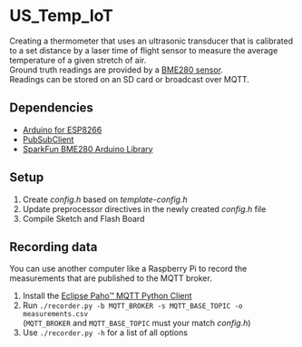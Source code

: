 # US_Temp_IoT
Creating a thermometer that uses an ultrasonic transducer that is calibrated to a set distance by a laser time of flight sensor to measure the average temperature of a given stretch of air.  
Ground truth readings are provided by a [BME280 sensor](https://www.bosch-sensortec.com/products/environmental-sensors/humidity-sensors-bme280/).  
Readings can be stored on an SD card or broadcast over MQTT.

## Dependencies
* [Arduino for ESP8266](https://github.com/esp8266/Arduino)
* [PubSubClient](https://github.com/knolleary/pubsubclient)
* [SparkFun BME280 Arduino Library](https://github.com/sparkfun/SparkFun_BME280_Arduino_Library)

## Setup
1. Create _config.h_ based on _template-config.h_
2. Update preprocessor directives in the newly created _config.h_ file
3. Compile Sketch and Flash Board

## Recording data
You can use another computer like a Raspberry Pi to record the measurements that are published to the MQTT broker.
1. Install the [Eclipse Paho™ MQTT Python Client](https://github.com/eclipse/paho.mqtt.python)
2. Run `./recorder.py -b MQTT_BROKER -s MQTT_BASE_TOPIC -o measurements.csv`  
(`MQTT_BROKER` and `MQTT_BASE_TOPIC` must your match _config.h_)
3. Use `./recorder.py -h` for a list of all options
